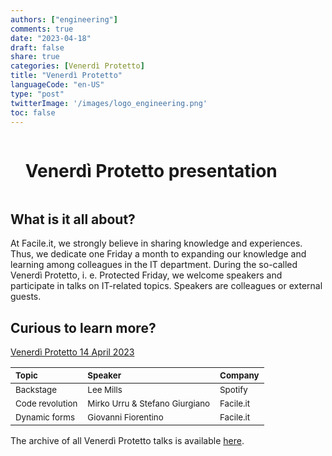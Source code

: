 ```yaml
---
authors: ["engineering"]
comments: true
date: "2023-04-18"
draft: false
share: true
categories: [Venerdì Protetto]
title: "Venerdì Protetto"
languageCode: "en-US"
type: "post"
twitterImage: '/images/logo_engineering.png'
toc: false
---
```


<div id="user-content-toc">
  <ul>
    <summary><h1 style="display: inline-block;">Venerdì Protetto presentation</h1></summary>
  </ul>
</div>

## What is it all about?

At Facile.it, we strongly believe in sharing knowledge and experiences. Thus, we dedicate one Friday a month to expanding our knowledge and learning among colleagues in the IT department. During the so-called Venerdì Protetto, i. e. Protected Friday, we welcome speakers and participate in talks on IT-related topics. Speakers are colleagues or external guests.

    
    
## Curious to learn more?

[Venerdì Protetto 14 April 2023](https://engineering.facile.it/blog/eng/venerdi-protetto-14-april-2023/)

| **<sub>Topic<sub>** | **<sub>Speaker<sub>** | **<sub>Company<sub>** |  
|:--------------------|:----------------------|:----------------------|
| <sub>Backstage<sub>	| <sub>Lee Mills<sub> | <sub>Spotify<sub> |
| <sub>Code revolution<sub>	| <sub>Mirko Urru & Stefano Giurgiano<sub> | <sub>Facile.it<sub> |
| <sub>Dynamic forms<sub>	| <sub>Giovanni Fiorentino<sub> | <sub>Facile.it<sub> |
  
The archive of all Venerdì Protetto talks is available [here](https://engineering.facile.it/categories/venerdi-protetto/).
